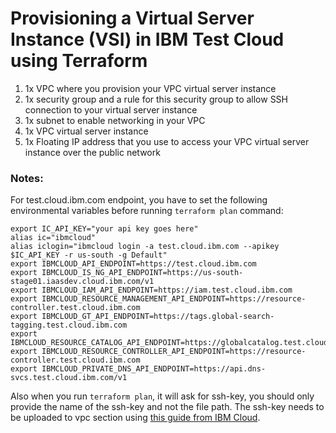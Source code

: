 # Provisioning a Virtual Server Instance (VSI) in IBM Test Cloud using Terraform



1. 1x VPC where you provision your VPC virtual server instance
1. 1x security group and a rule for this security group to allow SSH connection to your virtual server instance
1. 1x subnet to enable networking in your VPC
1. 1x VPC virtual server instance
1. 1x Floating IP address that you use to access your VPC virtual server instance over the public network

### Notes:
For test.cloud.ibm.com endpoint, you have to set the following environmental variables before running `terraform plan` command:

```
export IC_API_KEY="your api key goes here"
alias ic="ibmcloud"
alias iclogin="ibmcloud login -a test.cloud.ibm.com --apikey $IC_API_KEY -r us-south -g Default"
export IBMCLOUD_API_ENDPOINT=https://test.cloud.ibm.com
export IBMCLOUD_IS_NG_API_ENDPOINT=https://us-south-stage01.iaasdev.cloud.ibm.com/v1
export IBMCLOUD_IAM_API_ENDPOINT=https://iam.test.cloud.ibm.com
export IBMCLOUD_RESOURCE_MANAGEMENT_API_ENDPOINT=https://resource-controller.test.cloud.ibm.com
export IBMCLOUD_GT_API_ENDPOINT=https://tags.global-search-tagging.test.cloud.ibm.com
export IBMCLOUD_RESOURCE_CATALOG_API_ENDPOINT=https://globalcatalog.test.cloud.ibm.com
export IBMCLOUD_RESOURCE_CONTROLLER_API_ENDPOINT=https://resource-controller.test.cloud.ibm.com
export IBMCLOUD_PRIVATE_DNS_API_ENDPOINT=https://api.dns-svcs.test.cloud.ibm.com/v1
```

Also when you run `terraform plan`, it will ask for ssh-key, you should only provide the name of the ssh-key and not the file path.
The ssh-key needs to be uploaded to vpc section using [this guide from IBM Cloud](https://cloud.ibm.com/docs/vpc?topic=vpc-managing-ssh-keys&interface=ui).

